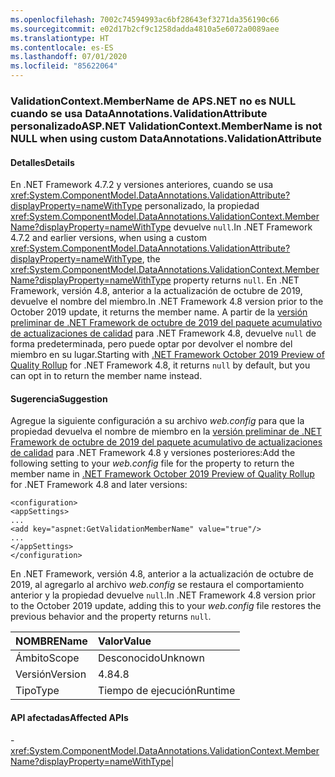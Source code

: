 ```yaml
---
ms.openlocfilehash: 7002c74594993ac6bf28643ef3271da356190c66
ms.sourcegitcommit: e02d17b2cf9c1258dadda4810a5e6072a0089aee
ms.translationtype: HT
ms.contentlocale: es-ES
ms.lasthandoff: 07/01/2020
ms.locfileid: "85622064"
---
```

### <a name="aspnet-validationcontextmembername-is-not-null-when-using-custom-dataannotationsvalidationattribute"></a><span data-ttu-id="d95ad-101">ValidationContext.MemberName de APS.NET no es NULL cuando se usa DataAnnotations.ValidationAttribute personalizado</span><span class="sxs-lookup"><span data-stu-id="d95ad-101">ASP.NET ValidationContext.MemberName is not NULL when using custom DataAnnotations.ValidationAttribute</span></span>

#### <a name="details"></a><span data-ttu-id="d95ad-102">Detalles</span><span class="sxs-lookup"><span data-stu-id="d95ad-102">Details</span></span>

<span data-ttu-id="d95ad-103">En .NET Framework 4.7.2 y versiones anteriores, cuando se usa <xref:System.ComponentModel.DataAnnotations.ValidationAttribute?displayProperty=nameWithType> personalizado, la propiedad <xref:System.ComponentModel.DataAnnotations.ValidationContext.MemberName?displayProperty=nameWithType> devuelve `null`.</span><span class="sxs-lookup"><span data-stu-id="d95ad-103">In .NET Framework 4.7.2 and earlier versions, when using a custom <xref:System.ComponentModel.DataAnnotations.ValidationAttribute?displayProperty=nameWithType>, the <xref:System.ComponentModel.DataAnnotations.ValidationContext.MemberName?displayProperty=nameWithType> property returns `null`.</span></span> <span data-ttu-id="d95ad-104">En .NET Framework, versión 4.8, anterior a la actualización de octubre de 2019, devuelve el nombre del miembro.</span><span class="sxs-lookup"><span data-stu-id="d95ad-104">In .NET Framework 4.8 version prior to the October 2019 update, it returns the member name.</span></span> <span data-ttu-id="d95ad-105">A partir de la [versión preliminar de .NET Framework de octubre de 2019 del paquete acumulativo de actualizaciones de calidad](https://devblogs.microsoft.com/dotnet/net-framework-october-2019-preview-of-quality-rollup/) para .NET Framework 4.8, devuelve `null` de forma predeterminada, pero puede optar por devolver el nombre del miembro en su lugar.</span><span class="sxs-lookup"><span data-stu-id="d95ad-105">Starting with [.NET Framework October 2019 Preview of Quality Rollup](https://devblogs.microsoft.com/dotnet/net-framework-october-2019-preview-of-quality-rollup/) for .NET Framework 4.8, it returns `null` by default, but you can opt in to return the member name instead.</span></span>

#### <a name="suggestion"></a><span data-ttu-id="d95ad-106">Sugerencia</span><span class="sxs-lookup"><span data-stu-id="d95ad-106">Suggestion</span></span>

<span data-ttu-id="d95ad-107">Agregue la siguiente configuración a su archivo *web.config* para que la propiedad devuelva el nombre de miembro en la [versión preliminar de .NET Framework de octubre de 2019 del paquete acumulativo de actualizaciones de calidad](https://devblogs.microsoft.com/dotnet/net-framework-october-2019-preview-of-quality-rollup/) para .NET Framework 4.8 y versiones posteriores:</span><span class="sxs-lookup"><span data-stu-id="d95ad-107">Add the following setting to your *web.config* file for the property to return the member name in [.NET Framework October 2019 Preview of Quality Rollup](https://devblogs.microsoft.com/dotnet/net-framework-october-2019-preview-of-quality-rollup/) for .NET Framework 4.8 and later versions:</span></span><pre><code class="lang-xml">&lt;configuration&gt;&#13;&#10;&lt;appSettings&gt;&#13;&#10;...&#13;&#10;&lt;add key=&quot;aspnet:GetValidationMemberName&quot;  value=&quot;true&quot;/&gt;&#13;&#10;...&#13;&#10;&lt;/appSettings&gt;&#13;&#10;&lt;/configuration&gt;&#13;&#10;</code></pre><span data-ttu-id="d95ad-108">En .NET Framework, versión 4.8, anterior a la actualización de octubre de 2019, al agregarlo al archivo *web.config* se restaura el comportamiento anterior y la propiedad devuelve `null`.</span><span class="sxs-lookup"><span data-stu-id="d95ad-108">In .NET Framework 4.8 version prior to the October 2019 update,  adding this to your *web.config* file restores the previous behavior and the property returns `null`.</span></span>

| <span data-ttu-id="d95ad-109">NOMBRE</span><span class="sxs-lookup"><span data-stu-id="d95ad-109">Name</span></span>    | <span data-ttu-id="d95ad-110">Valor</span><span class="sxs-lookup"><span data-stu-id="d95ad-110">Value</span></span>       |
|:--------|:------------|
| <span data-ttu-id="d95ad-111">Ámbito</span><span class="sxs-lookup"><span data-stu-id="d95ad-111">Scope</span></span>   |<span data-ttu-id="d95ad-112">Desconocido</span><span class="sxs-lookup"><span data-stu-id="d95ad-112">Unknown</span></span>|
|<span data-ttu-id="d95ad-113">Versión</span><span class="sxs-lookup"><span data-stu-id="d95ad-113">Version</span></span>|<span data-ttu-id="d95ad-114">4.8</span><span class="sxs-lookup"><span data-stu-id="d95ad-114">4.8</span></span>|
|<span data-ttu-id="d95ad-115">Tipo</span><span class="sxs-lookup"><span data-stu-id="d95ad-115">Type</span></span>|<span data-ttu-id="d95ad-116">Tiempo de ejecución</span><span class="sxs-lookup"><span data-stu-id="d95ad-116">Runtime</span></span>

#### <a name="affected-apis"></a><span data-ttu-id="d95ad-117">API afectadas</span><span class="sxs-lookup"><span data-stu-id="d95ad-117">Affected APIs</span></span>

-<xref:System.ComponentModel.DataAnnotations.ValidationContext.MemberName?displayProperty=nameWithType></li></ul>|
